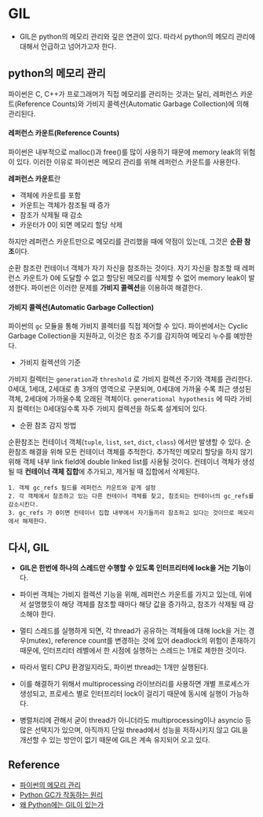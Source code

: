 # GIL

- GIL은 python의 메모리 관리와 깊은 연관이 있다. 따라서 python의 메모리 관리에 대해서 언급하고 넘어가고자 한다.

## python의 메모리 관리

파이썬은 C, C++가 프로그래머가 직접 메모리를 관리하는 것과는 달리, 레퍼런스 카운트(Reference Counts)와 가비지 콜렉션(Automatic Garbage Collection)에 의해 관리된다.

#### 레퍼런스 카운트(Reference Counts)

파이썬은 내부적으로 malloc()과 free()를 많이 사용하기 때문에 memory leak의 위험이 있다. 이러한 이유로 파이썬은 메모리 관리를 위해 레퍼런스 카운트를 사용한다.

**레퍼런스 카운트**란

- 객체에 카운트를 포함
- 카운트는 객체가 참조될 때 증가
- 참조가 삭제될 때 감소
- 카운터가 0이 되면 메모리 할당 삭제

하지만 레퍼런스 카운트만으로 메모리를 관리했을 때에 약점이 있는데, 그것은 **순환 참조**이다.

순환 참조란 컨테이너 객체가 자기 자신을 참조하는 것이다. 자기 자신을 참조할 때 레퍼런스 카운트가 0에 도달할 수 없고 할당된 메모리를 삭제할 수 없어 memory leak이 발생한다.
파이썬은 이러한 문제를 **가비지 콜렉션**을 이용하여 해결한다.

#### 가비지 콜렉션(Automatic Garbage Collection)

파이썬의 `gc` 모듈을 통해 가비지 콜렉터를 직접 제어할 수 있다. 파이썬에서는 Cyclic Garbage Collection을 지원하고, 이것은 참조 주기를 감지하여 메모리 누수를 예방한다.

- 가비지 컬렉션의 기준

가비지 컬렉터는 `generation`과 `threshold` 로 가비지 컬렉션 주기와 객체를 관리한다.
0세대, 1세대, 2세대로 총 3개의 영역으로 구분되며, 0세대에 가까울 수록 최근 생성된 객체, 2세대에 가까울수록 오래된 객체이다. `generational hypothesis` 에 따라 가비지 컬렉터는 0세대일수록 자주 가비지 컬렉션을 하도록 설계되어 있다.

- 순환 참조 감지 방법

순환참조는 컨테이너 객체(`tuple`, `list`, `set`, `dict`, `class`) 에서만 발생할 수 있다. 순환참조 해결을 위해 모든 컨테이너 객체를 추적한다. 추가적인 메모리 할당을 하지 않기 위해 객체 내부 link field에 double linked list를 사용될 것이다. 컨테이너 객체가 생성될 때 **컨테이너 객체 집합**에 추가되고, 제거될 때 집합에서 삭제된다.

    1. 객체 gc_refs 필드를 레퍼런스 카운트와 같게 설정
    2. 각 객체에서 참조하고 있는 다른 컨테이너 객체를 찾고, 참조되는 컨테이너의 gc_refs를 감소시킨다.
    3. gc_refs 가 0이면 컨테이너 집합 내부에서 자기들끼리 참조하고 있다는 것이므로 메모리에서 해제한다.

## 다시, GIL

- **GIL은 한번에 하나의 스레드만 수행할 수 있도록 인터프리터에 lock을 거는 기능**이다.
- 파이썬 객체는 가비지 컬렉션 기능을 위해, 레퍼런스 카운트를 가지고 있는데, 위에서 설명했듯이 해당 객체를 참조할 때마다 해당 값을 증가하고, 참조가 삭제될 때 감소해야 한다.
- 멀티 스레드를 실행하게 되면, 각 thread가 공유하는 객체들에 대해 lock을 거는 경우(mutex), reference count를 변경하는 것에 있어 deadlock의 위험이 존재하기 때문에, 인터프리터 레벨에서 한 시점에 실행하는 스레드는 1개로 제한한 것이다.
- 따라서 멀티 CPU 환경일지라도, 파이썬 thread는 1개만 실행된다.
- 이를 해결하기 위해서 multiprocessing 라이브러리를 사용하면 개별 프로세스가 생성되고, 프로세스 별로 인터프리터 lock이 걸리기 때문에 동시에 실행이 가능하다.

- 병렬처리에 관해서 굳이 thread가 아니더라도 multiprocessing이나 asyncio 등 많은 선택지가 있으며, 아직까지 단일 thread에서 성능을 저하시키지 않고 GIL을 개선할 수 있는 방안이 없기 때문에 GIL은 계속 유지되어 오고 있다.

## Reference

- [파이썬의 메모리 관리](https://dc7303.github.io/python/2019/08/06/python-memory/)
- [Python GC가 작동하는 원리](https://winterj.me/python-gc/)
- [왜 Python에는 GIL이 있는가](https://dgkim5360.tistory.com/entry/understanding-the-global-interpreter-lock-of-cpython)
